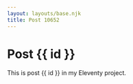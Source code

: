 ```yaml
---
layout: layouts/base.njk
title: Post 10652
---
```


# Post {{ id }}

This is post {{ id }} in my Eleventy project.
